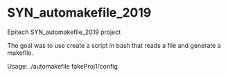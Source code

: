 # SYN_automakefile_2019

Epitech SYN_automakefile_2019 project

The goal was to use create a script in bash that reads a file and generate a makefile.

Usage: ./automakefile fakeProj1/config
